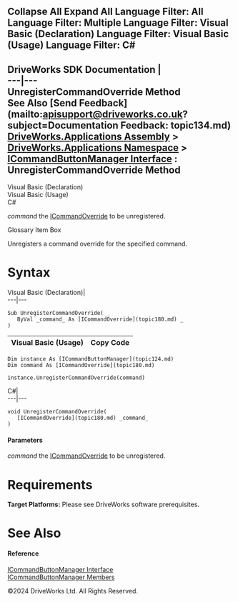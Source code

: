        

 Collapse All Expand All  Language Filter: All  Language Filter: Multiple  Language Filter: Visual Basic (Declaration) Language Filter: Visual Basic (Usage) Language Filter: C#  
---  
DriveWorks SDK Documentation  |   
---|---  
UnregisterCommandOverride Method   
See Also [Send Feedback](mailto:apisupport@driveworks.co.uk?subject=Documentation Feedback: topic134.md)  
[DriveWorks.Applications Assembly](topic13.md) > [DriveWorks.Applications Namespace](topic16.md) > [ICommandButtonManager Interface](topic124.md) : UnregisterCommandOverride Method  
---  
  
Visual Basic (Declaration)    
Visual Basic (Usage)    
C# 

_command_
    the [ICommandOverride](topic180.md) to be unregistered.

Glossary Item Box

Unregisters a command override for the specified command. 

# Syntax

Visual Basic (Declaration)|   
---|---  
      
    
    Sub UnregisterCommandOverride( _
       ByVal _command_ As [ICommandOverride](topic180.md) _
    )   
  
Visual Basic (Usage)| Copy Code  
---|---  
      
    
    Dim instance As [ICommandButtonManager](topic124.md)
    Dim command As [ICommandOverride](topic180.md)
     
    instance.UnregisterCommandOverride(command)  
  
C#|   
---|---  
      
    
    void UnregisterCommandOverride( 
       [ICommandOverride](topic180.md) _command_
    )  
  
#### Parameters

 _command_
    the [ICommandOverride](topic180.md) to be unregistered.

# Requirements

**Target Platforms:** Please see DriveWorks software prerequisites.

# See Also

#### Reference

[ICommandButtonManager Interface](topic124.md)   
[ICommandButtonManager Members](topic125.md)

©2024 DriveWorks Ltd. All Rights Reserved.
